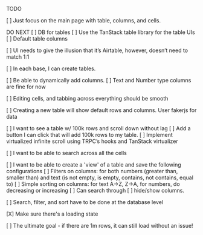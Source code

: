TODO

[ ] Just focus on the main page with table, columns, and cells.

DO NEXT
[ ] DB for tables
[ ] Use the TanStack table library for the table UIs
[ ] Default table columns

[ ] UI needs to give the illusion that it’s Airtable, however, doesn’t need to match 1:1

[ ] In each base, I can create tables.

[ ] Be able to dynamically add columns.
  [ ] Text and Number type columns are fine for now

[ ] Editing cells, and tabbing across everything should be smooth

[ ] Creating a new table will show default rows and columns. User fakerjs for data

[ ] I want to see a table w/ 100k rows and scroll down without lag
  [ ] Add a button I can click that will add 100k rows to my table.
  [ ] Implement virtualized infinite scroll using TRPC’s hooks and TanStack virtualizer

[ ] I want to be able to search across all the cells

[ ] I want to be able to create a 'view' of a table and save the following configurations
  [ ] Filters on columns: for both numbers (greater than, smaller than) and text (is not empty, is empty, contains, not contains, equal to)
  [ ] Simple sorting on columns: for text A→Z, Z→A, for numbers, do decreasing or increasing
  [ ] Can search through 
  [ ] hide/show columns.

[ ] Search, filter, and sort have to be done at the database level

[X] Make sure there's a loading state

[ ] The ultimate goal - if there are 1m rows, it can still load without an issue!